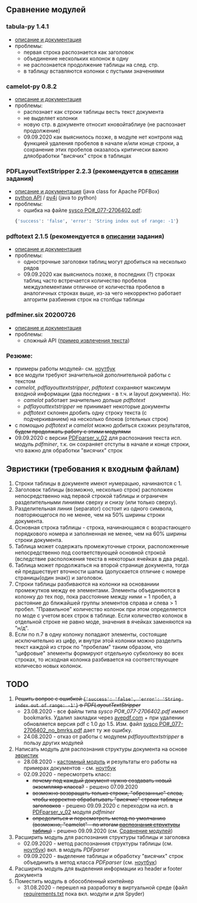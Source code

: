 ## Сравнение модулей
### tabula-py 1.4.1
* [oписание и документация](https://tabula-py.readthedocs.io/en/latest/)
* проблемы:
    * первая строка распознается как заголовок
    * объединение нескольких колонок в одну
    * не распознается продолжение таблицы на след. стр.
    * в таблицу вставляются колонки с пустыми значениями
### camelot-py 0.8.2
* [описание и документация](https://camelot-py.readthedocs.io/en/master/)
* проблемы:
    * распознает как строки таблицы весть текст документа
    * не выделяет колонки
    * новую стр. в документе относит кновойтаблиуе (не распознает продолжение)
    * 09.09.2020 как выяснилось позже, в модуле нет контроля над функцией удаления пробелов в начале и/или конце строки, а сохранение этих пробелов оказалось критически важно дляобработки "висячих" строк в таблицах
### PDFLayoutTextStripper 2.2.3 (рекомендуется в [описании](task_description/PDF%20Invoice%20Parsing.docx) задания)
* [описание и документация](https://github.com/JonathanLink/PDFLayoutTextStripper) (java class for Apache PDFBox)
* [python API](https://github.com/thoqbk/PDFLayoutTextStripper) / [py4j](https://www.py4j.org/py4j_java_gateway.html#examples) (java to python)
* проблемы:
    * ошибка на файле [sysco PO#_077-2706402.pdf](task_description/examples/sysco%20PO#_077-2706402.pdf):
    ```python
    {'success': 'false', 'error': 'String index out of range: -1'}
    ```
### pdftotext 2.1.5 (рекомендуется в [описании](task_description/PDF%20Invoice%20Parsing.docx) задания)
* [описание и документация](https://github.com/jalan/pdftotext)
* проблемы:
    * однострочные заголовки таблиц могут дробиться на несколько рядов
    * 09.09.2020 как выяснилось позже, в последних (?) строках таблиц часто встречается количество пробелов междуэлементами отличное от количества пробелов в аналогичных строках выше, из-за чего некорректно работает алгоритм разбиения строк на столбцы таблицы

### pdfminer.six 20200726
* [описание и документация](https://pdfminersix.readthedocs.io/en/latest/)
* проблемы:
    * сложный API ([пример извлечения текста](https://pdfminersix.readthedocs.io/en/latest/tutorial/composable.html))
### Резюме:
* примеры работы модулей- см. [ноутбук](scripts/notebooks/compare_modules.ipynb)
* все модули требуют значительной дополнительной работы с текстом
* *camelot*, *pdflayouttextstripper*, *pdftotext* сохраняют максимум входной информации (два последних - в т.ч. и layout документа). Но:
    * *camelot* работает значительно дольше *pdftotext*
    * *pdflayouttextstripper* не принимает некоторые документы
    * *pdftotext* склонен дробить одну строку текста (с подчеркиванием) на несколько блоков (отельных строк)
* с помощью *pdftotext* и *camelot* можно добиться схожих результатов, ~~будем продолжать работу с этими модулями~~
* 09.09.2020 с версии [PDFparser_v_02](scripts/v_02/pdf_parser_class.py) для распознания текста исп. модуль *pdfminer*, т.к. он сохраняет отступы в начале и конце строки, что важно для обработки "висячих" строк

## Эвристики (требования к входным файлам)
1. Строки таблицы в документе имеют нумерацыю, начинаются с 1.
2. Заголовок таблицы (возможно, несколько строк) расположен непосредственно над первой строкой таблицы и ограничен разделительными линиями сверху и снизу (или только сверху).
3. Разделительная линия (separator) состоит из одного символа, повторяющегося по не менее, чем на 50% ширины строки документа.
4. Основная строка таблицы - строка, начинающаяся с возрастающего порядкового номера и заполненная не менее, чем на 60% ширины строки документа.
5. Таблица может содержать промежуточные строки, расположенные непосредственно под соответствующей основной строкой (вследствие расположения текста в некоторых ячейках в два ряда).
6. Таблица может продолжаться на второй странице документа, тогда ей предшествует вточности шапка (допускается отличие с номере страницы(один знак)) и заголовок.
7. Cтроки таблицы разбиваются на колонки на основаниии промежутков между ее элементами. Элементы объединяются в колонку до тех пор, пока расстояние между ними = 1 пробел, а растояние до ближайшей группы элементов справа и слева  > 1 пробел. "Правильное" количество колонок при этом определяется по моде с учетом всех строк в таблице. Если количество колонок в отдельной строке не равно моде, значения в ячейках заменяются на "н/д".
8. Если по п.7 в одну колонку попадают элементы, состоящие исключительно из цифр, и внутри этой колонки можно разделить текст каждой из строк по "пробелам" таким образом, что "цифровые" элементы формируют отдельную субколонку во всех строках, то исходная колонка разбивается на соответствующее количесво новых колонок.

## TODO
1. ~~Решить вопрос с ошибкой ```{'success': 'false', 'error': 'String index out of range: -1'}``` в *PDFLayoutTextStripper*~~
    * 23.08.2020 - все файлы типа *sysco PO#_077-2706402.pdf* имеют bookmarks. Удалил закладки через [avepdf.com](https://avepdf.com/en/remove-pdf-content) + при удалении обновляется версия pdf c 1.0 до 1.5. Изм. файл [sysco PO#_077-2706402_no_bmrks.pdf](task_description/examples/no_bookmarks/sysco%20PO#_077-2706402_no_bmrks.pdf) дает ту же ошибку.
    * 24.08.2020 - отказ от работы с модулем *pdflayouttextstripper* в пользу других модулей
2. Написать модуль для распознания структуры документа на основе [эвристик](https://github.com/woldemarg/pdf_parser#%D1%8D%D0%B2%D1%80%D0%B8%D1%81%D1%82%D0%B8%D0%BA%D0%B8-%D0%B4%D0%BB%D1%8F-%D0%B2%D1%8B%D0%B4%D0%B5%D0%BB%D0%B5%D0%BD%D0%B8%D1%8F-%D1%82%D0%B0%D0%B1%D0%BB%D0%B8%D1%86---%D1%82%D1%80%D0%B5%D0%B1%D0%BE%D0%B2%D0%B0%D0%BD%D0%B8%D1%8F-%D0%BA-%D0%B2%D1%85%D0%BE%D0%B4%D0%BD%D1%8B%D0%BC-%D1%84%D0%B0%D0%B9%D0%BB%D0%B0%D0%BC)
    * 28.08.2020 - [кастомный модуль](scripts/v_01/pdf_parser_class.py) и результаты его работы на примерах документов - см. [ноутбук](scripts/notebooks/pdf_parser_test.ipynb)
    * 02.09.2020 - пересмотреть класс:
        * ~~почему под каждый документ нужно создавать новый экземпляяр класса?~~ - решено 07.09.2020
        * ~~возможно возвращать только строки, "обрезанные" слева, чтобы корректно обрабатывать "висячие" строки таблиц и заголовков~~ - решено 09.09.2020 с переходом на исп. в [PDFparser_v_02](scripts/v_02/pdf_parser_class.py) модуля *pdfminer*
        * ~~определиться и пересмотреть метод по умолчанию (возможно, "camelot" - по итогам [распознания структуры таблиц](scripts/notebooks/parser_table_test.ipynb))~~ - решено 09.09.2020 (см. [Сравнение модулей](https://github.com/woldemarg/pdf_parser#%D1%81%D1%80%D0%B0%D0%B2%D0%BD%D0%B5%D0%BD%D0%B8%D0%B5-%D0%BC%D0%BE%D0%B4%D1%83%D0%BB%D0%B5%D0%B9))
3. Расширить модуль для распознания структуры таблицы и заголовка
    * 02.09.2020 - метод распознанния структуры таблицы (см. [ноутбук](scripts/notebooks/parser_table_test.ipynb)) вкл. в модуль *PDFparser*
    * 09.09.2020 - выделение таблицы и обработку "висячих" строк объединить в метод класса *PDFparser* (см. [ноутбук](scripts/notebooks/full_table_extract.ipynb))
4. Расширить модуль для выделения информации из header и footer документа
5. Поместить модуль в обособленный контейнер
    * 31.08.2020 - перешел на разработку в виртуальной среде (файл [requirements.txt](requirements.txt) пока вкл. модули и для Spyder)
